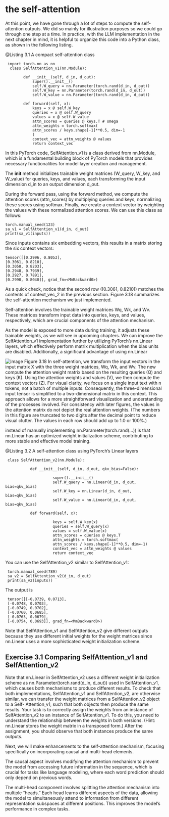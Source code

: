 # the self-attention

At this point, we have gone through a lot of steps to compute the self-attention outputs.
We did so mainly for illustration purposes so we could go through one step at a
time. In practice, with the LLM implementation in the next chapter in mind, it is
helpful to organize this code into a Python class, as shown in the following listing.

@Listing 3.1 A compact self-attention class

     import torch.nn as nn
      class SelfAttention_v1(nn.Module):
      
            def __init__(self, d_in, d_out):
                super().__init__()
                self.W_query = nn.Parameter(torch.rand(d_in, d_out))
                self.W_key = nn.Parameter(torch.rand(d_in, d_out))
                self.W_value = nn.Parameter(torch.rand(d_in, d_out))

            def forward(self, x):
                keys = x @ self.W_key
                queries = x @ self.W_query
                values = x @ self.W_value
                attn_scores = queries @ keys.T # omega
                attn_weights = torch.softmax(
                attn_scores / keys.shape[-1]**0.5, dim=-1
                )
                context_vec = attn_weights @ values
                return context_vec

In this PyTorch code, SelfAttention_v1 is a class derived from nn.Module, which is a
fundamental building block of PyTorch models that provides necessary functionalities
for model layer creation and management.

The __init__ method initializes trainable weight matrices (W_query, W_key, and
W_value) for queries, keys, and values, each transforming the input dimension d_in to
an output dimension d_out.

During the forward pass, using the forward method, we compute the attention
scores (attn_scores) by multiplying queries and keys, normalizing these scores using
softmax. Finally, we create a context vector by weighting the values with these normalized
attention scores.
We can use this class as follows:

    torch.manual_seed(123)
    sa_v1 = SelfAttention_v1(d_in, d_out)
    print(sa_v1(inputs))
    
Since inputs contains six embedding vectors, this results in a matrix storing the six
context vectors:

    tensor([[0.2996, 0.8053],
    [0.3061, 0.8210],
    [0.3058, 0.8203],
    [0.2948, 0.7939],
    [0.2927, 0.7891],
    [0.2990, 0.8040]], grad_fn=<MmBackward0>)

As a quick check, notice that the second row ([0.3061, 0.8210]) matches the contents
of context_vec_2 in the previous section. Figure 3.18 summarizes the self-attention
mechanism we just implemented.

Self-attention involves the trainable weight matrices Wq, Wk, and Wv. These matrices
transform input data into queries, keys, and values, respectively, which are crucial components
of the attention mechanism.

As the model is exposed to more data during training, it adjusts these trainable weights, as we will see in upcoming chapters.
We can improve the SelfAttention_v1 implementation further by utilizing
PyTorch’s nn.Linear layers, which effectively perform matrix multiplication when
the bias units are disabled. Additionally, a significant advantage of using nn.Linear

![image](https://github.com/user-attachments/assets/940ec726-f10e-4091-b176-463554aaee28)
Figure 3.18 In self-attention, we transform the input vectors in the input matrix X with the three weight
matrices, Wq, Wk, and Wv. The new compute the attention weight matrix based on the resulting queries (Q) and
keys (K). Using the attention weights and values (V), we then compute the context vectors (Z). For visual clarity,
we focus on a single input text with n tokens, not a batch of multiple inputs. Consequently, the three-dimensional
input tensor is simplified to a two-dimensional matrix in this context. This approach allows for a more straightforward
visualization and understanding of the processes involved. For consistency with later figures, the values in the
attention matrix do not depict the real attention weights. (The numbers in this figure are truncated to two digits
after the decimal point to reduce visual clutter. The values in each row should add up to 1.0 or 100%.)


instead of manually implementing nn.Parameter(torch.rand(...)) is that nn.Linear
has an optimized weight initialization scheme, contributing to more stable and
effective model training.


@Listing 3.2 A self-attention class using PyTorch’s Linear layers

     class SelfAttention_v2(nn.Module):
     
               def __init__(self, d_in, d_out, qkv_bias=False):
               
                         super().__init__()
                         self.W_query = nn.Linear(d_in, d_out, bias=qkv_bias)
                         self.W_key = nn.Linear(d_in, d_out, bias=qkv_bias)
                         self.W_value = nn.Linear(d_in, d_out, bias=qkv_bias)
                         
               def forward(self, x):
               
                         keys = self.W_key(x)
                         queries = self.W_query(x)
                         values = self.W_value(x)
                         attn_scores = queries @ keys.T
                         attn_weights = torch.softmax(
                         attn_scores / keys.shape[-1]**0.5, dim=-1)
                         context_vec = attn_weights @ values
                         return context_vec

You can use the SelfAttention_v2 similar to SelfAttention_v1:

     torch.manual_seed(789)
     sa_v2 = SelfAttention_v2(d_in, d_out)
     print(sa_v2(inputs))
     
The output is

     tensor([[-0.0739, 0.0713],
     [-0.0748, 0.0703],
     [-0.0749, 0.0702],
     [-0.0760, 0.0685],
     [-0.0763, 0.0679],
     [-0.0754, 0.0693]], grad_fn=<MmBackward0>)
     
Note that SelfAttention_v1 and SelfAttention_v2 give different outputs because
they use different initial weights for the weight matrices since nn.Linear uses a more
sophisticated weight initialization scheme.

## Exercise 3.1 Comparing SelfAttention_v1 and SelfAttention_v2
Note that nn.Linear in SelfAttention_v2 uses a different weight initialization
scheme as nn.Parameter(torch.rand(d_in, d_out)) used in SelfAttention_v1,
which causes both mechanisms to produce different results. To check that both
implementations, SelfAttention_v1 and SelfAttention_v2, are otherwise similar,
we can transfer the weight matrices from a SelfAttention_v2 object to a Self-
Attention_v1, such that both objects then produce the same results.
Your task is to correctly assign the weights from an instance of SelfAttention_v2
to an instance of SelfAttention_v1. To do this, you need to understand the relationship
between the weights in both versions. (Hint: nn.Linear stores the weight
matrix in a transposed form.) After the assignment, you should observe that both
instances produce the same outputs.

Next, we will make enhancements to the self-attention mechanism, focusing specifically
on incorporating causal and multi-head elements.

The causal aspect involves modifying the attention mechanism to prevent the model from accessing future information
in the sequence, which is crucial for tasks like language modeling, where each word
prediction should only depend on previous words.

The multi-head component involves splitting the attention mechanism into multiple
“heads.” Each head learns different aspects of the data, allowing the model to
simultaneously attend to information from different representation subspaces at different
positions. This improves the model’s performance in complex tasks.
